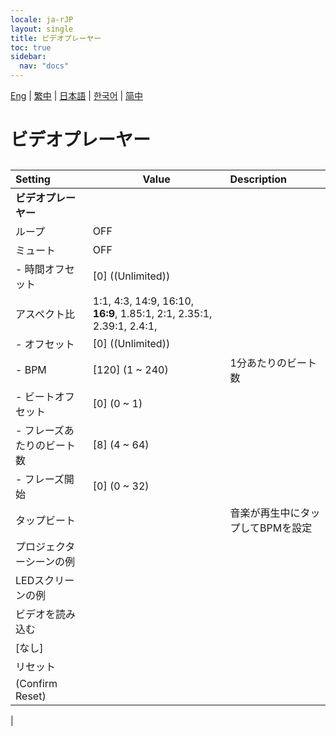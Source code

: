 ```yaml
---
locale: ja-rJP
layout: single
title: ビデオプレーヤー
toc: true
sidebar:
  nav: "docs"
---
```

[Eng](/dancexr/menu/2025.4/motion/video_player) | [繁中](/tw/dancexr/menu/2025.4/motion/video_player) | [日本語](/jp/dancexr/menu/2025.4/motion/video_player) | [한국어](/kr/dancexr/menu/2025.4/motion/video_player) | [简中](/zh/dancexr/menu/2025.4/motion/video_player)

# ビデオプレーヤー

## 

| Setting | Value | Description |
| :--- | --- | :--- |
|**ビデオプレーヤー** | | 
| ループ | OFF | 
| ミュート | OFF | 
|- 時間オフセット| [0] ((Unlimited)) | 
| アスペクト比 |  1:1,  4:3,  14:9,  16:10,  **16:9**,  1.85:1,  2:1,  2.35:1,  2.39:1,  2.4:1,  |  |
|- オフセット| [0] ((Unlimited)) | 
|- BPM| [120] (1 ~ 240) | 1分あたりのビート数
|- ビートオフセット| [0] (0 ~ 1) | 
|- フレーズあたりのビート数| [8] (4 ~ 64) | 
|- フレーズ開始| [0] (0 ~ 32) | 
| タップビート || 音楽が再生中にタップしてBPMを設定
| プロジェクターシーンの例 || 
| LEDスクリーンの例 || 
| ビデオを読み込む || 
| [なし] || 
| リセット || 
| (Confirm Reset) || 
|
